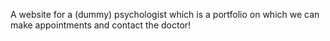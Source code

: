 A website for a (dummy) psychologist which is a portfolio on which we can make appointments and contact the doctor!
